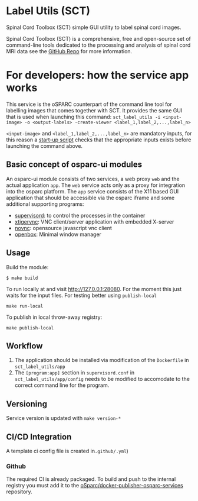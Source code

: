 # Label Utils (SCT)

Spinal Cord Toolbox (SCT) simple GUI utility to label spinal cord images. 

Spinal Cord Toolbox (SCT) is a comprehensive, free and open-source set of command-line tools dedicated to the processing and analysis of spinal cord MRI data see the [GitHub Repo](https://github.com/spinalcordtoolbox/spinalcordtoolbox) for more information. 

# For developers: how the service app works

This service is the oSPARC counterpart of the command line tool for labelling images that comes together with SCT. It provides the same GUI that is used when launching this command:
`sct_label_utils -i <input-image> -o <output-labels> -create-viewer <label_1,label_2,...,label_n>`

`<input-image>` and `<label_1,label_2,...,label_n>` are mandatory inputs, for this reason a [start-up script](app/config/start.sh) checks that the appropriate inputs exists before launching the command above.



## Basic concept of osparc-ui modules

An osparc-ui module consists of two services, a web proxy ```web``` and the actual application ```app```.  The ```web``` service acts only as a proxy for integration into the osparc platform. The ```app``` service consists of the X11 based GUI application that should be accessible via the osparc iframe and some additional supporting programs:
- [supervisord](http://supervisord.org/): to control the processes in the container
- [xtigervnc](https://tigervnc.org/): VNC client/server application with embedded X-server
- [novnc](https://novnc.com/info.html): opensource javascript vnc client
- [openbox](http://openbox.org/wiki/Main_Page): Minimal window manager

## Usage


Build the module:
```console
$ make build
```
To run locally at and visit http://127.0.0.1:28080. For the moment this just waits for the input files. For testing better using `publish-local`
```console
make run-local
```
To publish in local throw-away registry:
```console
make publish-local
```

## Workflow

1. The application should be installed via modification of the ```Dockerfile``` in ```sct_label_utils/app```
2. The  ```[program:app]``` section in ```supervisord.conf``` in ```sct_label_utils/app/config```  needs to be modified to accomodate to the correct command line for the program.

## Versioning
Service version is updated with ``make version-*``

## CI/CD Integration
A template ci config file is created in```.github/.yml```)

### Github

The required CI is already packaged.
To build and push to the internal registry you must add it to the [oSparc/docker-publisher-osparc-services](https://git.speag.com/oSparc/docker-publisher-osparc-services) repository.